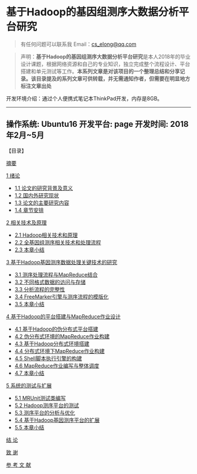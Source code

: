 # 基于Hadoop的基因组测序大数据分析平台研究 

>有任何问题可以联系我 Email：cs_elong@qq.com

>声明：**基于Hadoop的基因组测序大数据分析平台研究**是本人2018年的毕业设计课题，根据网络资源和自己的专业知识，独立完成整个流程设计、平台搭建和单元测试等工作。**本系列文章是对该项目的一个整理总结和分享记录。该目录提及的系列文章可供转载，并无需通知作者，但需要在明显地方标注文章出处**



开发环境介绍：通过个人便携式笔记本ThinkPad开发，内存是8GB。

---
操作系统: Ubuntu16
开发平台: page
开发时间: 2018年2月~5月
---




【目录】

<a href="https://blog.csdn.net/Coder__CS/article/details/81259481">  摘要</a>


<a href="https://blog.csdn.net/Coder__CS/article/details/80877018">1 绪论</a>
- <a href="https://blog.csdn.net/Coder__CS/article/details/80877018#11-论文的研究背景及意义">1.1 论文的研究背景及意义</a>
- <a href="https://blog.csdn.net/Coder__CS/article/details/80877018#12-国内外研究现状">1.2 国内外研究现状</a>
- <a href="https://blog.csdn.net/Coder__CS/article/details/80877018#13-论文的主要研究内容">1.3 论文的主要研究内容</a>
- <a href="https://blog.csdn.net/Coder__CS/article/details/80877018#14-章节安排">1.4 章节安排</a>

<a href="https://blog.csdn.net/Coder__CS/article/details/81256333#2-相关技术及原理">2 相关技术及原理</a>
- <a href="https://blog.csdn.net/Coder__CS/article/details/81256333#21-hadoop相关技术和原理">2.1 Hadoop相关技术和原理</a>
- <a href="https://blog.csdn.net/Coder__CS/article/details/81256333#22-全基因组测序相关技术和处理流程">2.2 全基因组测序相关技术和处理流程</a>
- <a href="https://blog.csdn.net/Coder__CS/article/details/81256333#23-本章小结">2.3 本章小结</a>

<a href="https://blog.csdn.net/Coder__CS/article/details/81258544#3-基于hadoop基因测序数据处理关键技术的研究">3 基于Hadoop基因测序数据处理关键技术的研究</a>
- <a href="https://blog.csdn.net/Coder__CS/article/details/81258544#31-测序处理流程与mapreduce结合">3.1 测序处理流程与MapReduce结合</a>
- <a href="https://blog.csdn.net/Coder__CS/article/details/81258544#32-不同格式数据的访问与存储">3.2 不同格式数据的访问与存储</a>
- <a href="https://blog.csdn.net/Coder__CS/article/details/81258544#33-分析流程的完整性">3.3 分析流程的完整性</a>
- <a href="https://blog.csdn.net/Coder__CS/article/details/81258544#34-freemarker引擎与测序流程的模版化">3.4 FreeMarker引擎与测序流程的模版化</a>
- <a href="https://blog.csdn.net/Coder__CS/article/details/81258544#35-本章小结">3.5 本章小结</a>

<a href="https://blog.csdn.net/Coder__CS/article/details/81258967#4-基于hadoop的平台搭建与mapreduce作业设计">4 基于Hadoop的平台搭建与MapReduce作业设计</a>
- <a href="https://blog.csdn.net/Coder__CS/article/details/81258967#41-基于hadoop的伪分布式平台搭建">4.1 基于Hadoop的伪分布式平台搭建</a>
- <a href="https://blog.csdn.net/Coder__CS/article/details/81258967#42-伪分布式环境的mapreduce作业构建">4.2 伪分布式环境的MapReduce作业构建</a>
- <a href="https://blog.csdn.net/Coder__CS/article/details/81258967#43-基于hadoop分布式环境搭建">4.3 基于Hadoop分布式环境搭建</a>
- <a href="https://blog.csdn.net/Coder__CS/article/details/81258967#44-分布式环境下mapreduce作业构建">4.4 分布式环境下MapReduce作业构建</a>
- <a href="https://blog.csdn.net/Coder__CS/article/details/81258967#45-shell脚本执行引擎的构建">4.5 Shell脚本执行引擎的构建</a>
- <a href="https://blog.csdn.net/Coder__CS/article/details/81258967#46-mapreduce作业编写与整体调度">4.6 MapReduce作业编写与整体调度</a>
- <a href="https://blog.csdn.net/Coder__CS/article/details/81258967#47-本章小结">4.7 本章小结</a>

<a href="https://blog.csdn.net/Coder__CS/article/details/81259348#5-系统的测试与扩展">5 系统的测试与扩展</a>
- <a href="https://blog.csdn.net/Coder__CS/article/details/81259348#51-mrunit测试类编写">5.1 MRUnit测试类编写</a>
- <a href="https://blog.csdn.net/Coder__CS/article/details/81259348#52-hadoop测序平台的测试">5.2 Hadoop测序平台的测试</a>
- <a href="https://blog.csdn.net/Coder__CS/article/details/81259348#53-测序平台的分析与优化">5.3 测序平台的分析与优化</a>
- <a href="https://blog.csdn.net/Coder__CS/article/details/81259348#54-基于hadoop基因测序平台的扩展">5.4 基于Hadoop基因测序平台的扩展</a>
- <a href="https://blog.csdn.net/Coder__CS/article/details/81259348#55-本章小结">5.5 本章小结</a>

<a href="https://blog.csdn.net/Coder__CS/article/details/81259398">结  论</a>
  
  
<a href="https://blog.csdn.net/Coder__CS/article/details/81259425">致  谢</a>
  

<a href="https://blog.csdn.net/Coder__CS/article/details/81259445">参 考 文 献</a>
 
